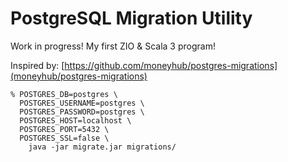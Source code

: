 # PostgreSQL Migration Utility

Work in progress! My first ZIO & Scala 3 program!

Inspired by: [https://github.com/moneyhub/postgres-migrations](moneyhub/postgres-migrations)

```
% POSTGRES_DB=postgres \
  POSTGRES_USERNAME=postgres \
  POSTGRES_PASSWORD=postgres \
  POSTGRES_HOST=localhost \
  POSTGRES_PORT=5432 \
  POSTGRES_SSL=false \
    java -jar migrate.jar migrations/
```
